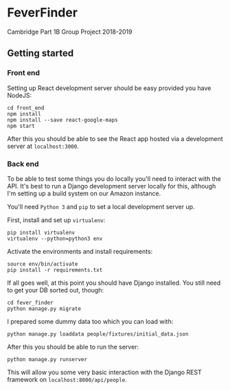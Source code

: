 # FeverFinder
Cambridge Part 1B Group Project 2018-2019

## Getting started

### Front end

Setting up React development server should be easy provided you have NodeJS:

```
cd front_end
npm install
npm install --save react-google-maps
npm start
```

After this you should be able to see the React app hosted via a development server at `localhost:3000`.

### Back end

To be able to test some things you do locally you'll need to interact with the API. It's best to run a
Django development server locally for this, although I'm setting up a build system on our Amazon instance.

You'll need `Python 3` and `pip` to set a local development server up.

First, install and set up `virtualenv`:
```
pip install virtualenv
virtualenv --python=python3 env
```

Activate the environments and install requirements:
```
source env/bin/activate
pip install -r requirements.txt
```

If all goes well, at this point you should have Django installed. You still need to get your DB sorted out, though:
```
cd fever_finder
python manage.py migrate
```

I prepared some dummy data too which you can load with:
```
python manage.py loaddata people/fixtures/initial_data.json
```

After this you should be able to run the server:
```
python manage.py runserver
```

This will allow you some very basic interaction with the Django REST framework on `localhost:8000/api/people`.
